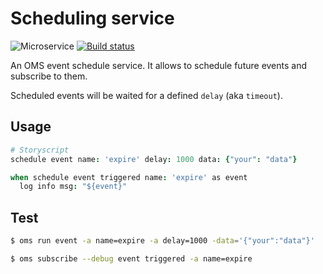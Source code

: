 # Scheduling service

![Microservice](https://img.shields.io/badge/microservice-ready-brightgreen.svg?style=for-the-badge)
[![Build status](https://img.shields.io/travis/com/oms-services/schedule/master.svg?style=for-the-badge)](https://travis-ci.com/oms-services/schedule)

An OMS event schedule service.
It allows to schedule future events and subscribe to them.

Scheduled events will be waited for a defined `delay` (aka `timeout`).

Usage
-----

```coffee
# Storyscript
schedule event name: 'expire' delay: 1000 data: {"your": "data"}

when schedule event triggered name: 'expire' as event
  log info msg: "${event}"
```

Test
----

```sh
$ oms run event -a name=expire -a delay=1000 -data='{"your":"data"}'
```

```sh
$ oms subscribe --debug event triggered -a name=expire
```
